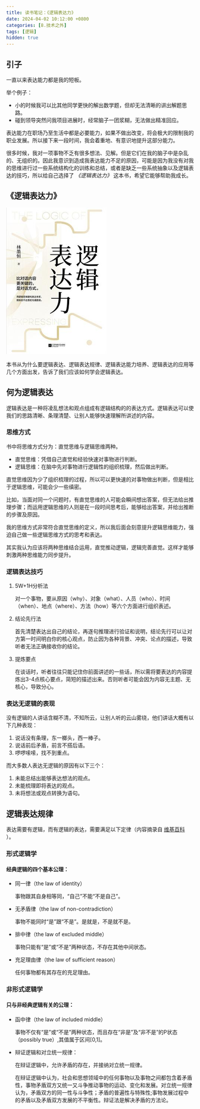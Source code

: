 ```yaml
---
title: 读书笔记：《逻辑表达力》
date: 2024-04-02 10:12:00 +0800
categories: [8.技术之外]
tags: [逻辑]
hidden: true
---
```


## 引子

一直以来表达能力都是我的短板。

举个例子：

- 小的时候我可以比其他同学更快的解出数学题，但却无法清晰的讲出解题思路。
- 碰到领导突然问我项目进展时，经常脑子一团浆糊，无法做出精准回应。

表达能力在职场乃至生活中都是必要能力，如果不做出改变，将会极大的限制我的职业发展。所以接下来一段时间，我会着重地、有意识地提升这部分能力。

很多时候，我对一项事物不乏有很多想法、见解。但是它们在我的脑子中是杂乱的、无组织的。因此我意识到造成我表达能力不足的原因，可能是因为我没有对我的思维进行过一些系统结构化的训练和总结，或者是缺乏一些系统抽象以及逻辑表达的技巧，所以给自己选择了 *《逻辑表达力》* 这本书，希望它能够帮助我成长。

## 《逻辑表达力》

![](/assets/img/logic-expression/1.jpg)

本书从为什么要逻辑表达、逻辑表达规律、逻辑表达能力培养、逻辑表达的应用等几个方面出发，告诉了我们应该如何学会逻辑表达。

##  何为逻辑表达

逻辑表达是一种将凌乱想法和观点组成有逻辑结构的的表达方式。逻辑表达可以使我们的思路清晰、条理清楚、让别人能够快速理解所讲述的内容。

### 思维方式

书中将思维方式分为：直觉思维与逻辑思维两种。

- 直觉思维：凭借自己直觉和经验快速对事物进行判断。
- 逻辑思维：在脑中先对事物进行逻辑性的组织梳理，然后做出判断。

直觉思维因为少了组织梳理的过程，所以可以更快速的对事物做出判断，但是相比于逻辑思维，可能会少一些缜密。

比如，当面对同一个问题时，有直觉思维的人可能会瞬间想出答案，但无法给出推理步骤；而运用逻辑思维的人则是在一段时间思考后，能够给出答案，并给出推断的步骤及原因。

我的思维方式非常符合直觉思维的定义，所以我后面会刻意提升逻辑思维能力，强迫自己做一些逻辑思维方式的思考和表达。

其实我认为应该将两种思维结合运用，直觉推动逻辑，逻辑完善直觉。这样才能够刺激两种思维能力同步提升。

### 逻辑表达技巧

1. 5W+1H分析法 

    对一个事物，要从原因（why）、对象（what）、人员（who）、时间（when）、地点（where）、方法（how）等六个方面进行组织表述。
2. 结论先行法
    
    首先清楚表达出自己的结论，再逐句推理进行验证和说明，结论先行可以让对方第一时间明白你的核心观点，防止因为各种背景、冲突、论点的描述，导致听者无法正确接收你的结论。
3. 提炼要点

    在谈话时，听者往往只能记住你前面讲述的一些话，所以需将要表达的内容提炼出3-4点核心要点，简短的描述出来。否则听者可能会因为内容无主题、无核心，导致分心。


### 表达无逻辑的表现

没有逻辑的人讲话含糊不清，不知所云，让别人听的云山雾绕，他们讲话大概有以下几种表现：

1. 说话没有条理，东一榔头，西一棒子。
2. 说话前后矛盾，前言不搭后语。
3. 啰啰嗦嗦，找不到重点。

而大多数人表达无逻辑的原因有以下三个：

1. 未能总结出能够表达想法的观点。
2. 未能梳理即将表达的观点。
3. 未将想法或观点转换为语句。

## 逻辑表达规律

表达需要有逻辑，而有逻辑的表达，需要满足以下定律（内容摘录自 [维基百科](https://zh.wikipedia.org/wiki/%E9%80%BB%E8%BE%91#%E6%A6%82%E5%BF%B5) ）。

### 形式逻辑学

#### 经典逻辑的四个基本公理：

- 同一律（the law of identity）
    
    事物跟其自身相等同，“自己”不能“不是自己”。

- 无矛盾律（the law of non-contradiction）
    
    事物不能同时“是”跟“不是”。是就是，不是就不是。

- 排中律（the law of excluded middle）
    
    事物只能有“是”或“不是”两种状态，不存在其他中间状态。

- 充足理由律（the law of sufficient reason）
    
    任何事物都有其存在的充足理由。

### 非形式逻辑学

#### 只与非经典逻辑有关的公理：

- 函中律（the law of included middle）

    事物不仅有“是”或“不是”两种状态，而且存在“非是”及“非不是”的P状态（possibly true）,其值属于区间[0,1]。

- 辩证逻辑和对立统一规律：

    在辩证逻辑中，允许矛盾的存在，并接纳对立统一规律。

    在辩证逻辑中认为，社会和思想领域中的任何事物以及事物之间都包含着矛盾性，事物矛盾双方又统一又斗争推动事物的运动、变化和发展。对立统一规律认为，矛盾双方的同一性与斗争性；矛盾的普遍性与特殊性;事物发展过程中的矛盾以及矛盾双方发展的不平衡性。辩证法是解决矛盾的方法论。

